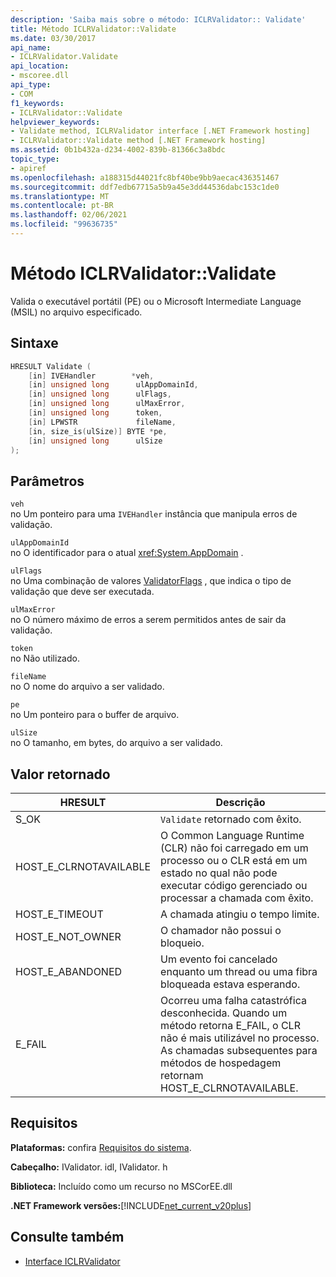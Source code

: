 ```yaml
---
description: 'Saiba mais sobre o método: ICLRValidator:: Validate'
title: Método ICLRValidator::Validate
ms.date: 03/30/2017
api_name:
- ICLRValidator.Validate
api_location:
- mscoree.dll
api_type:
- COM
f1_keywords:
- ICLRValidator::Validate
helpviewer_keywords:
- Validate method, ICLRValidator interface [.NET Framework hosting]
- ICLRValidator::Validate method [.NET Framework hosting]
ms.assetid: 0b1b432a-d234-4002-839b-81366c3a8bdc
topic_type:
- apiref
ms.openlocfilehash: a188315d44021fc8bf40be9bb9aecac436351467
ms.sourcegitcommit: ddf7edb67715a5b9a45e3dd44536dabc153c1de0
ms.translationtype: MT
ms.contentlocale: pt-BR
ms.lasthandoff: 02/06/2021
ms.locfileid: "99636735"
---
```

# <a name="iclrvalidatorvalidate-method"></a>Método ICLRValidator::Validate

Valida o executável portátil (PE) ou o Microsoft Intermediate Language (MSIL) no arquivo especificado.  
  
## <a name="syntax"></a>Sintaxe  
  
```cpp  
HRESULT Validate (  
    [in] IVEHandler        *veh,  
    [in] unsigned long      ulAppDomainId,  
    [in] unsigned long      ulFlags,  
    [in] unsigned long      ulMaxError,  
    [in] unsigned long      token,  
    [in] LPWSTR             fileName,  
    [in, size_is(ulSize)] BYTE *pe,  
    [in] unsigned long      ulSize  
);
```  
  
## <a name="parameters"></a>Parâmetros  

 `veh`  
 no Um ponteiro para uma `IVEHandler` instância que manipula erros de validação.  
  
 `ulAppDomainId`  
 no O identificador para o atual <xref:System.AppDomain> .  
  
 `ulFlags`  
 no Uma combinação de valores [ValidatorFlags](validatorflags-enumeration.md) , que indica o tipo de validação que deve ser executada.  
  
 `ulMaxError`  
 no O número máximo de erros a serem permitidos antes de sair da validação.  
  
 `token`  
 no Não utilizado.  
  
 `fileName`  
 no O nome do arquivo a ser validado.  
  
 `pe`  
 no Um ponteiro para o buffer de arquivo.  
  
 `ulSize`  
 no O tamanho, em bytes, do arquivo a ser validado.  
  
## <a name="return-value"></a>Valor retornado  
  
|HRESULT|Descrição|  
|-------------|-----------------|  
|S_OK|`Validate` retornado com êxito.|  
|HOST_E_CLRNOTAVAILABLE|O Common Language Runtime (CLR) não foi carregado em um processo ou o CLR está em um estado no qual não pode executar código gerenciado ou processar a chamada com êxito.|  
|HOST_E_TIMEOUT|A chamada atingiu o tempo limite.|  
|HOST_E_NOT_OWNER|O chamador não possui o bloqueio.|  
|HOST_E_ABANDONED|Um evento foi cancelado enquanto um thread ou uma fibra bloqueada estava esperando.|  
|E_FAIL|Ocorreu uma falha catastrófica desconhecida. Quando um método retorna E_FAIL, o CLR não é mais utilizável no processo. As chamadas subsequentes para métodos de hospedagem retornam HOST_E_CLRNOTAVAILABLE.|  
  
## <a name="requirements"></a>Requisitos  

 **Plataformas:** confira [Requisitos do sistema](../../get-started/system-requirements.md).  
  
 **Cabeçalho:** IValidator. idl, IValidator. h  
  
 **Biblioteca:** Incluído como um recurso no MSCorEE.dll  
  
 **.NET Framework versões:**[!INCLUDE[net_current_v20plus](../../../../includes/net-current-v20plus-md.md)]  
  
## <a name="see-also"></a>Consulte também

- [Interface ICLRValidator](iclrvalidator-interface.md)
